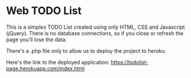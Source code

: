 # Web TODO List

This is a simples TODO List created using only HTML, CSS and Javascript (jQuery). There is no database connections, so if you close or refresh the page you'll lose the data.

There's a .php file only to allow us to deploy the project to heroku.

Here's the link to the deployed application:
https://todolist-page.herokuapp.com/index.html
